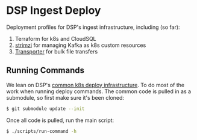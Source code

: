 # DSP Ingest Deploy
Deployment profiles for DSP's ingest infrastructure, including (so far):
1. Terraform for k8s and CloudSQL
2. [strimzi](https://github.com/strimzi/strimzi-kafka-operator) for managing Kafka as k8s custom resources
3. [Transporter](https://github.com/DataBiosphere/transporter) for bulk file transfers

## Running Commands
We lean on DSP's [common k8s deploy infrastructure](https://github.com/broadinstitute/dsp-k8s-deploy). To do
most of the work when running deploy commands. The common code is pulled in as a submodule, so first make
sure it's been cloned:
```bash
$ git submodule update --init
```

Once all code is pulled, run the main script:
```bash
$ ./scripts/run-command -h
```
